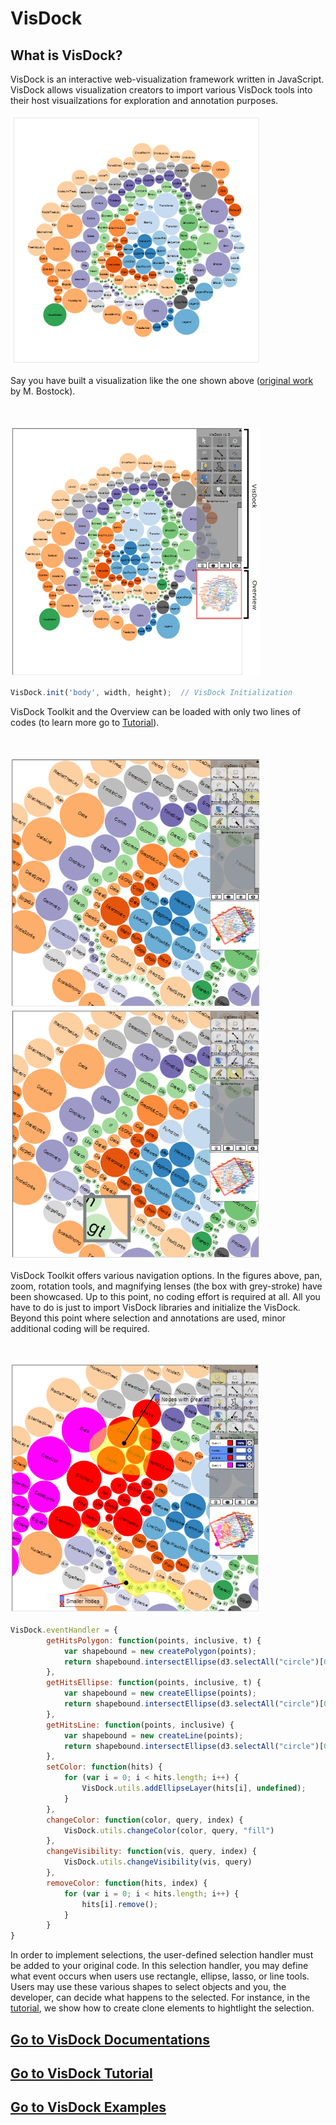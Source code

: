 VisDock
=======

What is VisDock?
----------------------------------------------------------------------------------------------------
VisDock is an interactive web-visualization framework written in JavaScript. VisDock allows visualization
creators to import various VisDock tools into their host visuailzations for exploration and annotation
purposes.

<img src="https://github.com/VisDockHub/NewVisDock/blob/master/Others/bundle1.png?raw=true" height = "400" width = "400" align = "mid">

Say you have built a visualization like the one shown above (<a href="http://bl.ocks.org/mbostock/4063269">original work</a> by M. Bostock). 

<br>
<br>
<img src="https://github.com/VisDockHub/NewVisDock/blob/master/Others/bundle2.png?raw=true" height = "400" width = "400" align = "mid">

```javascript
VisDock.init('body', width, height);  // VisDock Initialization
```

VisDock Toolkit and the Overview can be loaded with only two lines of codes (to learn more go to <a href="https://github.com/VisDockHub/NewVisDock/blob/master/Tutorial.md">Tutorial</a>).

<br>
<br>
<img src="https://github.com/VisDockHub/NewVisDock/blob/master/Others/bundle4.png?raw=true" height = "400" width = "400" align = "mid"><img src="https://github.com/VisDockHub/NewVisDock/blob/master/Others/bundle5.png?raw=true" height = "400" width = "400" align = "mid">

VisDock Toolkit offers various navigation options. In the figures above, pan, zoom, rotation tools, and magnifying lenses (the box with grey-stroke) have been showcased. Up to this point, no coding effort is required at all. All you have to do is just to import VisDock libraries and initialize the VisDock. Beyond this point where selection and annotations are used, minor additional coding will be required.

<br>
<br>
<img src="https://github.com/VisDockHub/NewVisDock/blob/master/Others/bundle3.png?raw=true" height = "400" width = "400" align = "mid">

```javascript
VisDock.eventHandler = {
        getHitsPolygon: function(points, inclusive, t) {
            var shapebound = new createPolygon(points); 
            return shapebound.intersectEllipse(d3.selectAll("circle")[0], inclusive)
        },
        getHitsEllipse: function(points, inclusive, t) {
            var shapebound = new createEllipse(points); 
            return shapebound.intersectEllipse(d3.selectAll("circle")[0], inclusive)
        },
        getHitsLine: function(points, inclusive) {
            var shapebound = new createLine(points); 
            return shapebound.intersectEllipse(d3.selectAll("circle")[0], inclusive)
        },
        setColor: function(hits) {
            for (var i = 0; i < hits.length; i++) {
                VisDock.utils.addEllipseLayer(hits[i], undefined);
            }
        },
        changeColor: function(color, query, index) {
            VisDock.utils.changeColor(color, query, "fill")
        },
        changeVisibility: function(vis, query, index) {
            VisDock.utils.changeVisibility(vis, query)
        },
        removeColor: function(hits, index) {
            for (var i = 0; i < hits.length; i++) {
                hits[i].remove();
            }
        }
}
```
In order to implement selections, the user-defined selection handler must be added to your original code. In this selection handler, you may define what event occurs when users use rectangle, ellipse, lasso, or line tools. Users may use these various shapes to select objects and you, the developer, can decide what happens to the selected. For instance, in the <a href="https://github.com/VisDockHub/NewVisDock/blob/master/Tutorial.md">tutorial</a>, we show how to create clone elements to hightlight the selection.


<a href="https://github.com/VisDockHub/NewVisDock/blob/master/documentations.md">Go to VisDock Documentations</a>
------------------------------------------------------------------------------------------------------
<a href="https://github.com/VisDockHub/NewVisDock/blob/master/Tutorial.md">Go to VisDock Tutorial</a>
------------------------------------------------------------------------------------------------------
<a href="https://github.com/VisDockHub/NewVisDock/blob/master/examples.md">Go to VisDock Examples</a>
------------------------------------------------------------------------------------------------------
